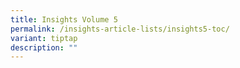 ```yaml
---
title: Insights Volume 5
permalink: /insights-article-lists/insights5-toc/
variant: tiptap
description: ""
---
```

